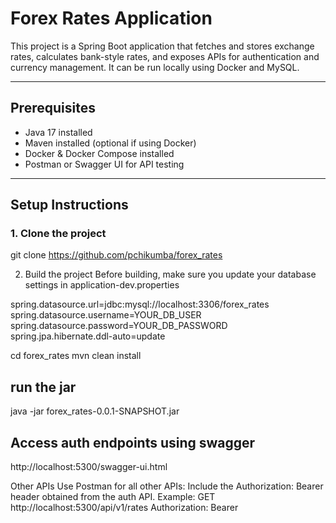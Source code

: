 # Forex Rates Application

This project is a Spring Boot application that fetches and stores exchange rates, calculates bank-style rates, 
and exposes APIs for authentication and currency management. It can be run locally using Docker and MySQL.  

---

## Prerequisites

- Java 17 installed
- Maven installed (optional if using Docker)
- Docker & Docker Compose installed
- Postman or Swagger UI for API testing  

---

## Setup Instructions

### 1. Clone the project

git clone https://github.com/pchikumba/forex_rates

2. Build the project
Before building, make sure you update your database settings in application-dev.properties

spring.datasource.url=jdbc:mysql://localhost:3306/forex_rates
spring.datasource.username=YOUR_DB_USER
spring.datasource.password=YOUR_DB_PASSWORD
spring.jpa.hibernate.ddl-auto=update

cd forex_rates
mvn clean install

## run the jar

java -jar forex_rates-0.0.1-SNAPSHOT.jar

## Access auth endpoints using swagger
http://localhost:5300/swagger-ui.html

Other APIs
Use Postman for all other APIs:
Include the Authorization: Bearer <token> header obtained from the auth API.
Example:
GET http://localhost:5300/api/v1/rates
Authorization: Bearer <your-token>

